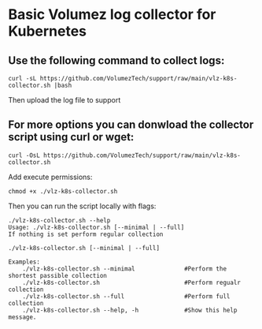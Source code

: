 # **Basic Volumez log collector for Kubernetes**
## **Use the following command to collect logs:**

`curl -sL https://github.com/VolumezTech/support/raw/main/vlz-k8s-collector.sh |bash`

Then upload the log file to support

## For more options you can donwload the collector script using curl or wget:
`curl -OsL https://github.com/VolumezTech/support/raw/main/vlz-k8s-collector.sh`

Add execute permissions:

`chmod +x ./vlz-k8s-collector.sh`

Then you can run the script locally with flags:
```
./vlz-k8s-collector.sh --help
Usage: ./vlz-k8s-collector.sh [--minimal | --full]
If nothing is set perform regular collection

./vlz-k8s-collector.sh [--minimal | --full]

Examples:
    ./vlz-k8s-collector.sh --minimal              #Perform the shortest passible collection
    ./vlz-k8s-collector.sh                        #Perform regualr collection
    ./vlz-k8s-collector.sh --full                 #Perform full collection
    ./vlz-k8s-collector.sh --help, -h             #Show this help message.
```
